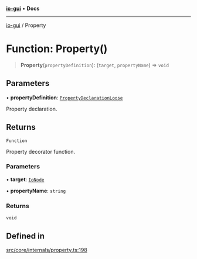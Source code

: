 [**io-gui**](../README.md) • **Docs**

***

[io-gui](../README.md) / Property

# Function: Property()

> **Property**(`propertyDefinition`): (`target`, `propertyName`) => `void`

## Parameters

• **propertyDefinition**: [`PropertyDeclarationLoose`](../type-aliases/PropertyDeclarationLoose.md)

Property declaration.

## Returns

`Function`

Property decorator function.

### Parameters

• **target**: [`IoNode`](../classes/IoNode.md)

• **propertyName**: `string`

### Returns

`void`

## Defined in

[src/core/internals/property.ts:198](https://github.com/io-gui/io/blob/main/src/core/internals/property.ts#L198)
